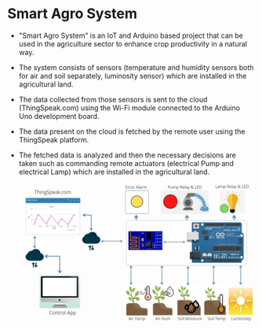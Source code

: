 # Smart Agro System


* "Smart Agro System" is an IoT and Arduino based project that can be used in the agriculture sector to enhance crop productivity in a natural way.

* The system consists of sensors (temperature and humidity sensors both for air and soil separately, luminosity sensor) which are installed in the agricultural land.

* The data collected from those sensors is sent to the cloud (ThingSpeak.com) using the Wi-Fi module connected to the Arduino Uno development board.

* The data present on the cloud is fetched by the remote user using the ThingSpeak platform.

* The fetched data is analyzed and then the necessary decisions are taken such as commanding remote actuators (electrical Pump and electrical Lamp) which are installed in the agricultural land.



<div align="center">
<img src="Block_Diagram.jpg" align="center" />
</div>

